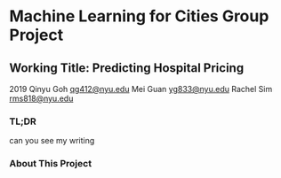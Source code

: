 # Machine Learning for Cities Group Project

## Working Title: Predicting Hospital Pricing
2019
Qinyu Goh <qg412@nyu.edu>
Mei Guan <yg833@nyu.edu>
Rachel Sim <rms818@nyu.edu> 

### TL;DR
can you see my writing

### About This Project


